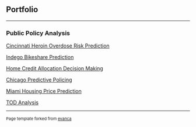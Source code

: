 ## Portfolio

---

### Public Policy Analysis

[Cincinnati Heroin Overdose Risk Prediction](/508_md/Cincinnati_Heroin)

[Indego Bikeshare Prediction](/508_md/indego_bikeshare_prediction)

[Home Credit Allocation Decision Making](/508_md/HomeCredit)

[Chicago Predictive Policing](/508_md/ChicagoMarijuana)

[Miami Housing Price Prediction](/508_md/MiammiHousingPrice)

[TOD Analysis](/508_md/ChicagoTOD)



---
<p style="font-size:11px">Page template forked from <a href="https://github.com/evanca/quick-portfolio">evanca</a></p>
<!-- Remove above link if you don't want to attibute -->
